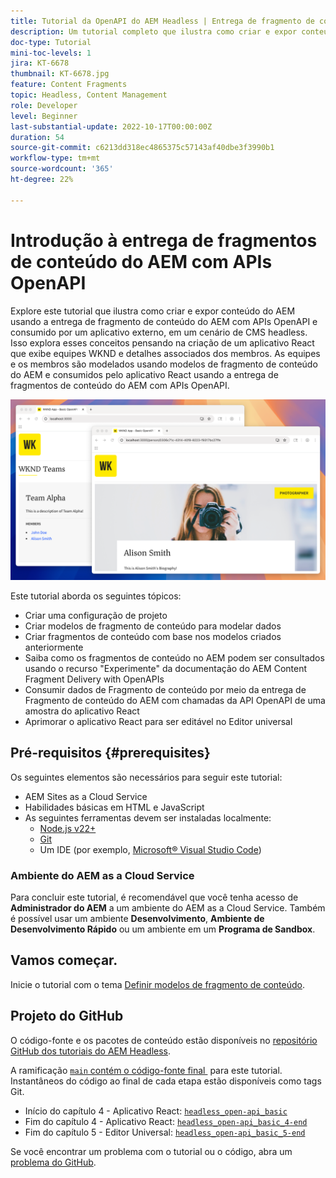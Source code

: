 ```yaml
---
title: Tutorial da OpenAPI do AEM Headless | Entrega de fragmento de conteúdo
description: Um tutorial completo que ilustra como criar e expor conteúdo usando as APIs de entrega de fragmentos de conteúdo baseadas em OpenAPI do AEM.
doc-type: Tutorial
mini-toc-levels: 1
jira: KT-6678
thumbnail: KT-6678.jpg
feature: Content Fragments
topic: Headless, Content Management
role: Developer
level: Beginner
last-substantial-update: 2022-10-17T00:00:00Z
duration: 54
source-git-commit: c6213dd318ec4865375c57143af40dbe3f3990b1
workflow-type: tm+mt
source-wordcount: '365'
ht-degree: 22%

---
```


# Introdução à entrega de fragmentos de conteúdo do AEM com APIs OpenAPI

Explore este tutorial que ilustra como criar e expor conteúdo do AEM usando a entrega de fragmento de conteúdo do AEM com APIs OpenAPI e consumido por um aplicativo externo, em um cenário de CMS headless. Isso explora esses conceitos pensando na criação de um aplicativo React que exibe equipes WKND e detalhes associados dos membros. As equipes e os membros são modelados usando modelos de fragmento de conteúdo do AEM e consumidos pelo aplicativo React usando a entrega de fragmentos de conteúdo do AEM com APIs OpenAPI.

![Aplicativo de equipes do WKND](./assets/overview/main.png)

Este tutorial aborda os seguintes tópicos:

* Criar uma configuração de projeto
* Criar modelos de fragmento de conteúdo para modelar dados
* Criar fragmentos de conteúdo com base nos modelos criados anteriormente
* Saiba como os fragmentos de conteúdo no AEM podem ser consultados usando o recurso &quot;Experimente&quot; da documentação do AEM Content Fragment Delivery with OpenAPIs
* Consumir dados de Fragmento de conteúdo por meio da entrega de Fragmento de conteúdo do AEM com chamadas da API OpenAPI de uma amostra do aplicativo React
* Aprimorar o aplicativo React para ser editável no Editor universal

## Pré-requisitos {#prerequisites}

Os seguintes elementos são necessários para seguir este tutorial:

* AEM Sites as a Cloud Service
* Habilidades básicas em HTML e JavaScript
* As seguintes ferramentas devem ser instaladas localmente:
   * [Node.js v22+](https://nodejs.org/)
   * [Git](https://git-scm.com/)
   * Um IDE (por exemplo, [Microsoft® Visual Studio Code](https://code.visualstudio.com/))

### Ambiente do AEM as a Cloud Service

Para concluir este tutorial, é recomendável que você tenha acesso de **Administrador do AEM** a um ambiente do AEM as a Cloud Service. Também é possível usar um ambiente **Desenvolvimento**, **Ambiente de Desenvolvimento Rápido** ou um ambiente em um **Programa de Sandbox**.

## Vamos começar.

Inicie o tutorial com o tema [Definir modelos de fragmento de conteúdo](1-content-fragment-models.md).

## Projeto do GitHub

O código-fonte e os pacotes de conteúdo estão disponíveis no [repositório GitHub dos tutoriais do AEM Headless](https://github.com/adobe/aem-tutorials).

A ramificação [`main` contém o código-fonte final &#x200B;](https://github.com/adobe/aem-tutorials/tree/main/headless/open-api/basic) para este tutorial.
Instantâneos do código ao final de cada etapa estão disponíveis como tags Git.

* Início do capítulo 4 - Aplicativo React: [`headless_open-api_basic`](https://github.com/adobe/aem-tutorials/tree/headless_open-api_basic//headless/open-api/basic)
* Fim do capítulo 4 - Aplicativo React: [`headless_open-api_basic_4-end`](https://github.com/adobe/aem-tutorials/tree/headless_open-api_basic_4-end//headless/open-api/basic)
* Fim do capítulo 5 - Editor Universal: [`headless_open-api_basic_5-end`](https://github.com/adobe/aem-tutorials/tree/headless_open-api_basic_5-end//headless/open-api/basic)

Se você encontrar um problema com o tutorial ou o código, abra um [problema do GitHub](https://github.com/adobe/aem-tutorials/issues).
